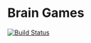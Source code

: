 # Brain Games
[![Build Status](https://travis-ci.org/odessit-qwerty/python-project-lvl1.svg?branch=master)](https://travis-ci.org/odessit-qwerty/python-project-lvl1)
